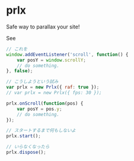 # prlx
Safe way to parallax your site!

See


```javascript
// これを
window.addEventListener('scroll', function() {
    var posY = window.scrollY;
    // do something.
}, false);

// こうしようという試み
var prlx = new Prlx({ raf: true });
// var prlx = new Prlx({ fps: 30 });

prlx.onScroll(function(pos) {
    var posY = pos.y;
    // do something.
});

// スタートするまで何もしないよ
prlx.start();

// いらなくなったら
prlx.dispose();
```
